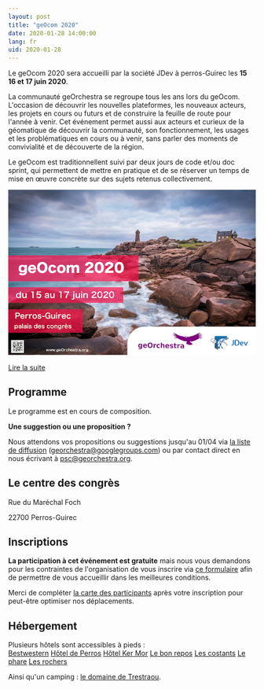 ```yaml
---
layout: post
title: "geOcom 2020"
date: 2020-01-28 14:00:00
lang: fr
uid: 2020-01-28
---
```


Le geOcom 2020 sera accueilli par la société JDev à perros-Guirec les **15 16 et 17 juin 2020**.

La communauté geOrchestra se regroupe tous les ans lors du geOcom. L'occasion de découvrir les nouvelles plateformes, les nouveaux acteurs, les projets en cours ou futurs et de construire la feuille de route pour l'année à venir. Cet événement permet aussi aux acteurs et curieux de la géomatique de découvrir la communauté, son fonctionnement, les usages et les problématiques en cours ou à venir, sans parler des moments de convivialité et de découverte de la région.

Le geOcom est traditionnellent suivi par deux jours de code et/ou doc sprint, qui permettent de mettre en pratique et de se réserver un temps de mise en œuvre concrète sur des sujets retenus collectivement.

![affiche geOcom 2020](/public/geocom2020/geocom_2020.png)


[Lire la suite](/blog/2020/01/28/geocom-2020-fr/)

<!--more-->


## Programme

Le programme est en cours de composition.


**Une suggestion ou une proposition ?**

Nous attendons vos propositions ou suggestions jusqu'au 01/04 via [la liste de diffusion](https://groups.google.com/forum/#!forum/georchestra) (georchestra@googlegroups.com) ou par contact direct en nous écrivant à psc@georchestra.org.


## Le centre des congrès

Rue du Maréchal Foch

22700 Perros-Guirec


## Inscriptions

**La participation à cet événement est gratuite** mais nous vous demandons pour les contraintes de l'organisation de  vous inscrire via [ce formulaire](TODO) afin de permettre de vous accueillir dans les meilleures conditions.

Merci de compléter [la carte des participants](http://umap.openstreetmap.fr/fr/map/participants-geocom-2020_412235) après votre inscription pour peut-être optimiser nos déplacements.


## Hébergement

Plusieurs hôtels sont accessibles à pieds :  
[Bestwestern](https://www.hotel-les-bains-perros-guirec.fr/fr/)
[Hôtel de Perros](http://hotel-de-perros.fr/)
[Hôtel Ker Mor](http://www.hotel-ker-mor.com)
[Le bon repos](https://www.lebonrepos-perros-guirec.fr)
[Les costants](https://www.hotel-les-costans.fr)
[Le phare](https://www.hotel-le-phare.fr)
[Les rochers](https://www.hotel-desrochers-perros.com)

Ainsi qu'un camping : [le domaine de Trestraou](http://domainedetrestraou.com).

